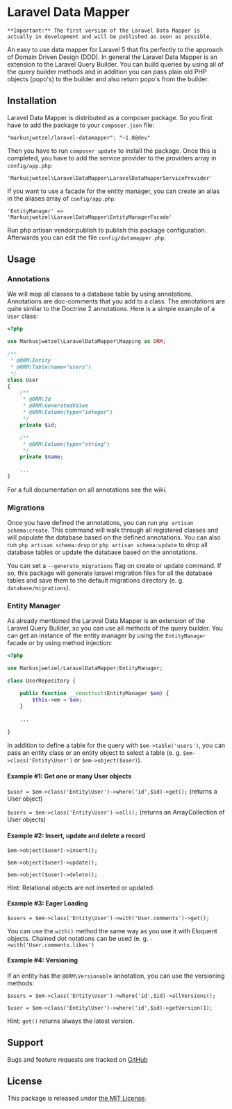 # Laravel Data Mapper

`**Important:** The first version of the Laravel Data Mapper is actually in development and will be published as soon as possible.`

An easy to use data mapper for Laravel 5 that fits perfectly to the approach of Domain Driven Design (DDD). In general the Laravel Data Mapper is an extension to the Laravel Query Builder. You can build queries by using all of the query builder methods and in addition you can pass plain old PHP objects (popo's) to the builder and also return popo's from the builder.

## Installation

Laravel Data Mapper is distributed as a composer package. So you first have to add the package to your `composer.json` file:

```
"markusjwetzel/laravel-datamapper": "~1.0@dev"
```

Then you have to run `composer update` to install the package. Once this is completed, you have to add the service provider to the providers array in `config/app.php`:

```
'Markusjwetzel\LaravelDataMapper\LaravelDataMapperServiceProvider'
```

If you want to use a facade for the entity manager, you can create an alias in the aliases array of `config/app.php`:

```
'EntityManager' => 'Markusjwetzel\LaravelDataMapper\EntityManagerFacade'
```

Run php artisan vendor:publish to publish this package configuration. Afterwards you can edit the file `config/datamapper.php`.

## Usage

### Annotations

We will map all classes to a database table by using annotations. Annotations are doc-comments that you add to a class. The annotations are quite similar to the Doctrine 2 annotations. Here is a simple example of a `User` class:

```php
<?php

use Markusjwetzel\LaravelDataMapper\Mapping as ORM;

/**
 * @ORM\Entity
 * @ORM\Table(name="users")
 */
class User
{
    /**
     * @ORM\Id
     * @ORM\GeneratedValue
     * @ORM\Column(type="integer")
     */
    private $id;

    /**
     * @ORM\Column(type="string")
     */
    private $name;
    
    ...
}
```

For a full documentation on all annotations see the wiki.

### Migrations

Once you have defined the annotations, you can run `php artisan schema:create`. This command will walk through all registered classes and will populate the database based on the defined annotations. You can also run `php artisan schema:drop` or `php artisan schema:update` to drop all database tables or update the database based on the annotations.

You can set a `--generate_migrations` flag on create or update command. If so, this package will generate laravel migration files for all the database tables and save them to the default migrations directory (e. g. `database/migrations`).

### Entity Manager

As already mentioned the Laravel Data Mapper is an extension of the Laravel Query Builder, so you can use all methods of the query builder. You can get an instance of the entity manager by using the `EntityManager` facade or by using method injection:

```php
<?php

use Markusjwetzel/LaravelDataMapper/EntityManager;

class UserRepository {

    public function __construct(EntityManager $em) {
        $this->em = $em;
    }
    
    ...
    
}
```

In addition to define a table for the query with `$em->table('users')`, you can pass an entity class or an entity object to select a table (e. g. `$em->class('Entity\User')` or `$em->object($user)`).

#### Example #1: Get one or many User objects

`$user = $em->class('Entity\User')->where('id',$id)->get();` (returns a User object)

`$users = $em->class('Entity\User')->all();` (returns an ArrayCollection of User objects)

#### Example #2: Insert, update and delete a record

`$em->object($user)->insert();`

`$em->object($user)->update();`

`$em->object($user)->delete();`

Hint: Relational objects are not inserted or updated.

#### Example #3: Eager Loading

`$users = $em->class('Entity\User')->with('User.comments')->get();`

You can use the `with()` method the same way as you use it with Eloquent objects. Chained dot notations can be used (e. g. `->with('User.comments.likes')`

#### Example #4: Versioning

If an entity has the `@ORM\Versionable` annotation, you can use the versioning methods:

`$users = $em->class('Entity\User')->where('id',$id)->allVersions();`

`$user = $em->class('Entity\User')->where('id',$id)->getVersion(1);`

Hint: `get()` returns always the latest version.

## Support

Bugs and feature requests are tracked on [GitHub](https://github.com/markusjwetzel/laravel-data-mapper/issues)

## License

This package is released under [the MIT License](LICENSE).

